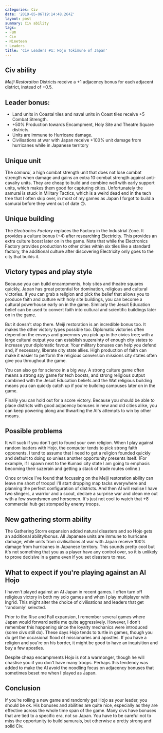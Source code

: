 ```yaml
---
categories: Civ
date: '2019-05-06T19:14:48.264Z'
layout: post
summary: Civ ability
tags:
- Fun
- Civ
- Nineteen
- Leaders
title: 'Civ Leaders #1: Hojo Tokimune of Japan'
---
```


## Civ ability
*Meiji Restoration* Districts receive a +1 adjacency bonus for each adjacent district, instead of +0.5.

## Leader bonus:
* Land units in Coastal tiles and naval units in Coast tiles receive +5 Combat Strength.
* +50% Production towards Encampment, Holy Site and Theatre Square districts. 
* Units are immune to Hurricane damage.
* Civilisations at war with Japan receive +100% unit damage from hurricanes while in Japanese territory

## Unique unit
The *samurai*, a high combat strength unit that does not lose combat strength when damage and gains an extra 10 combat strength against anti-cavalry units. They are cheap to build and combine well with early support units, which makes them good for capturing cities. Unfortunately the samurai is stuck in Military Tactics, which is a weird dead end in the tech tree that I often skip over, in most of my games as Japan I forgot to build a samurai before they went out of date 🙃. 

## Unique building
The *Electronics Factory* replaces the Factory in the Industrial Zone. It provides a culture bonus (+4) after researching Electricity. This provides an extra culture boost later on in the game. Note that while the Electronics Factory provides production to other cities within six tiles like a standard factory, the additional culture after discovering Electricity only goes to the city that builds it.

## Victory types and play style
Because you can build encampments, holy sites and theatre squares quickly, Japan has great potential for domination, religious and cultural victories. If you can grab a religion and pick the belief that allows you to produce faith and culture with holy site buildings, you can become a cultural powerhouse early on in the game. Similarly the Jesuit Education belief can be used to convert faith into cultural and scientific buildings later on in the game. 

But it doesn't stop there. Meiji restoration is an incredible bonus too. It makes the other victory types possible too. Diplomatic victories often depend on the envoys and governors you pick up in the civics tree; with a large cultural output you can establish suzerainty of enough city states to increase your diplomatic favour. Your military bonuses can help you defend and, if necessary, liberate city state allies. High production of faith can make it easier to perform the religious conversion missions city states often give you throughout the game. 

You can also go for science in a big way. A strong culture game often means a strong spy game for tech boosts, and strong religious output combined with the Jesuit Education beliefs and the Wat religious building means you can quickly catch up if you're building campuses later on in the game.

Finally you can hold out for a score victory. Because you should be able to place districts with good adjacency bonuses in new and old cities alike, you can keep powering along and thwarting the AI's attempts to win by other means. 

## Possible problems

It will suck if you don't get to found your own religion. When I play against random leaders with Hojo, the computer tends to pick strong faith opponents. I tend to assume that I need to get a religion founded quickly and default to doing so unless another opportunity presents itself. (For example, if I spawn next to the Kumasi  city state I am going to emphasis becoming their suzerain and getting a stack of trade routes online.)

Once or twice I've found that focussing on the Meiji restoration ability can leave me short of troops! I'll start dropping map tacks everywhere and planning the perfect configuration of districts. And then AI will realise I have two slingers, a warrior and a scout, declare a surprise war and clean me out with a few swordsmen and horsemen. It's just not cool to watch that +8 commercial hub get stomped by enemy troops.

## New gathering storm ability
The Gathering Storm expansion added natural disasters and so Hojo gets an additional ability/bonus. All Japanese units are immune to hurricane damage, while units from civilisations at war with Japan receive 100% damage from hurricanes in Japanese territory. This sounds pretty cool but it's not something that you as a player have any control over, so it is unlikely to prove decisive in a game even if you set disasters to max. 

## What to expect if you're playing against an AI Hojo
I haven't played against an AI Japan in recent games. I often turn off religious victory in both my solo games and when I play multiplayer with Ingrid. This might alter the choice of civilisations and leaders that get 'randomly' selected. 

Prior to the Rise and Fall expansion, I remember several games where Japan would forward settle me quite aggressively. However, I don't remember this happening since the loyalty mechanics were introduced (some civs still do). These days Hojo tends to turtle in games, though you do get the occasional flood of missionaries and apostles. If you have a religion and you're on his border, it might be good to have an inquisition and buy a few apostles. 

Despite cheap encampments Hojo is not a warmonger, though he will chastise you if you don't have many troops. Perhaps this tendency was added to make the AI avoid the noodling focus on adjacency bonuses that sometimes beset me when I played as Japan.

## Conclusion
If you're rolling a new game and randomly get Hojo as your leader, you should be ok. His bonuses and abilities are quite nice, especially as they are effective across the whole time span of the game. Many civs have bonuses that are tied to a specific era, not so Japan. You have to be careful not to miss the opportunity to build samurais, but otherwise a pretty strong and solid Civ.